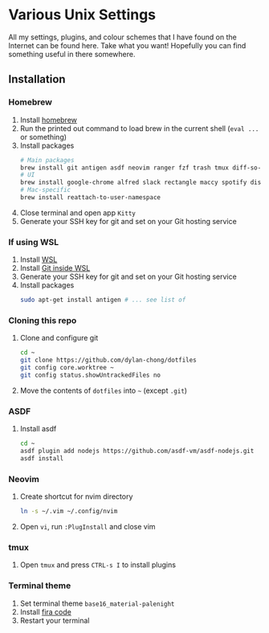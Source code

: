 # Various Unix Settings

All my settings, plugins, and colour schemes that I have found on the Internet
can be found here. Take what you want! Hopefully you can find something useful
in there somewhere.

## Installation

### Homebrew

1. Install [homebrew](https://brew.sh)
1. Run the printed out command to load brew in the current shell (`eval ...` or
   something)
1. Install packages
    ```bash
    # Main packages
    brew install git antigen asdf neovim ranger fzf trash tmux diff-so-fancy bat ripgrep
    # UI
    brew install google-chrome alfred slack rectangle maccy spotify discord
    # Mac-specific
    brew install reattach-to-user-namespace
    ```
1. Close terminal and open app `Kitty`
1. Generate your SSH key for git and set on your Git hosting service

### If using WSL

1. Install [WSL](https://ubuntu.com/tutorials/install-ubuntu-on-wsl2-on-windows-11-with-gui-support#1-overview>)
1. Install [Git inside WSL](https://learn.microsoft.com/en-us/windows/wsl/tutorials/wsl-git)
1. Generate your SSH key for git and set on your Git hosting service
1. Install packages 
    ```bash
    sudo apt-get install antigen # ... see list of 
    ```

### Cloning this repo

1. Clone and configure git
    ```bash
    cd ~
    git clone https://github.com/dylan-chong/dotfiles
    git config core.worktree ~
    git config status.showUntrackedFiles no
    ```
1. Move the contents of `dotfiles` into `~` (except `.git`)

### ASDF

1. Install asdf
    ```bash
    cd ~
    asdf plugin add nodejs https://github.com/asdf-vm/asdf-nodejs.git
    asdf install
    ```

### Neovim

1. Create shortcut for nvim directory
    ```bash
    ln -s ~/.vim ~/.config/nvim
    ```
1. Open `vi`, run `:PlugInstall` and close vim

### tmux

1. Open `tmux` and press `CTRL-s I` to install plugins

### Terminal theme

1. Set terminal theme `base16_material-palenight`
1. Install [fira code](https://github.com/tonsky/FiraCode/wiki/Installing)
1. Restart your terminal
